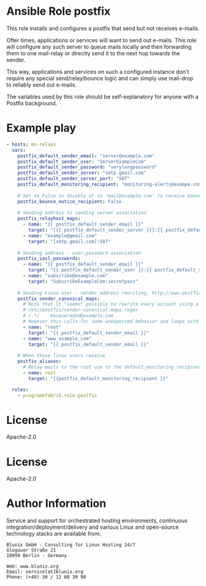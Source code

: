 # Ansible Role postfix

This role installs and configures a postfix that send but not receives e-mails.

Ofter times, applications or services will want to send out e-mails.
This role will configure any such server to queue mails locally and then
forwarding them to one mail-relay or directly send it to the next hop towards the sender.

This way, applications and services on such a configured instance don't
require any special send/relay/bounce logic and can simply use mail-drop
to reliably send out e-mails.

The variables used by this role should be self-explanatory for anyone
with a Postfix background.

# Example play

```yaml
- hosts: mx-relays
  vars:
    postfix_default_sender_email: "server@example.com"
    postfix_default_sender_user: "ServerExampleCom"
    postfix_default_sender_password: "verylongpassword"
    postfix_default_sender_server: "smtp.gmail.com"
    postfix_default_sender_server_port: "587"
    postfix_default_monitoring_recipient: "monitoring-alerts@exampe.com"
    
    # Set to False to disable or to 'mail@example.com' to receive bounce mails
    postfix_bounce_notice_recipient: False
    
    # Sending address to sending server association
    postfix_relayhost_maps:
      - name: "{{ postfix_default_sender_email }}"
        target: "[{{ postfix_default_sender_server }}]:{{ postfix_default_sender_server_port }}"
      - name: "example@gmail.com"
        target: "[smtp.gmail.com]:587"
    
    # Sending address - user:password association
    postfix_sasl_passwords:
      - name: "{{ postfix_default_sender_email }}"
        target: "{{ postfix_default_sender_user }}:{{ postfix_default_sender_password }}"
      - name: "subscribe@example.com"
        target: "SubscribeExampleCom:secretpass"
    
    # Sending Linux user - sender address rewriting, http://www.postfix.org/ADDRESS_REWRITING_README.html
    postfix_sender_canonical_maps:
      # Note that it "seems" possible to rewrite every account using a regex like:
      # /etc/postfix/sender-canonical-maps.regex
      # /.*/    masqueraded@example.com
      # However this calls for some unexpected behavior and loops with mails to fo@bar.comcom and so on, so I don't recommend it
      - name: "root"
        target: "{{ postfix_default_sender_email }}"
      - name: "www_example_com"
        target: "{{ postfix_default_sender_email }}"
    
    # When those linux users receive
    postfix_aliases:
      # Relay mails to the root use to the default_monitoring_recipient
      - name: root
        target: "{{postfix_default_monitoring_recipient }}"

  roles:
    - programmfabrik.role-postfix
```

# License

Apache-2.0

# License

Apache-2.0

# Author Information

Service and support for orchestrated hosting environments,
continuous integration/deployment/delivery and various Linux
and open-source technology stacks are available from:

```
Blunix GmbH - Consulting for Linux Hosting 24/7
Glogauer Straße 21
10999 Berlin - Germany

Web: www.blunix.org
Email: service[at]blunix.org
Phone: (+49) 30 / 12 08 39 90
```
